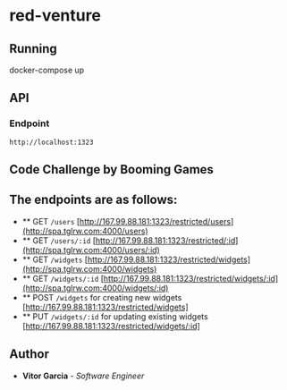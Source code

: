 # red-venture

## Running 

docker-compose up

## API

### Endpoint
```
http://localhost:1323
```

## Code Challenge by Booming Games

## The endpoints are as follows:
* ** GET `/users` [http://167.99.88.181:1323/restricted/users](http://spa.tglrw.com:4000/users)
* ** GET `/users/:id` [http://167.99.88.181:1323/restricted/:id](http://spa.tglrw.com:4000/users/:id)
* ** GET `/widgets` [http://167.99.88.181:1323/restricted/widgets](http://spa.tglrw.com:4000/widgets)
* ** GET `/widgets/:id` [http://167.99.88.181:1323/restricted/widgets/:id](http://spa.tglrw.com:4000/widgets/:id)
* ** POST `/widgets` for creating new widgets [http://167.99.88.181:1323/restricted/widgets]
* ** PUT `/widgets/:id` for updating existing widgets [http://167.99.88.181:1323/restricted/widgets/:id]

## Author

* **Vitor Garcia** - *Software Engineer* 
